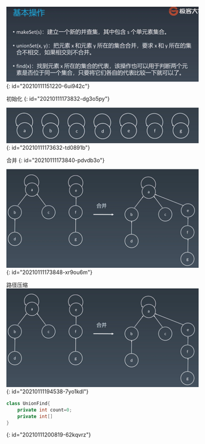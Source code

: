 ![并查集基本操作.jpg](assets/20210108161347-jqaj8aj-并查集-基本操作.jpg)
{: id="20210111151220-6ui942c"}

初始化
{: id="20210111173832-dg3o5py"}

![并查集初始化.jpg](assets/20210111173826-udyghy3-并查集-初始化.jpg)
{: id="20210111173632-td0891b"}

合并
{: id="20210111173840-pdvdb3o"}

![并查集插入合并.jpg](assets/20210111173858-4r0cxsk-并查集-插入合并.jpg)
{: id="20210111173848-xr9ou6m"}

路径压缩![image.png](assets/20210111194543-7eq6gtd-image.png)
{: id="20210111194538-7yo1kdl"}

```java
class UnionFind{
	private int count=0;
	private int[]
}
```
{: id="20210111200819-62kqvrz"}
